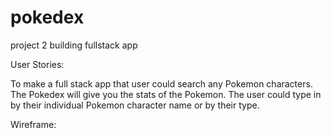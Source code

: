 # pokedex
project 2 building fullstack app 

User Stories:

To make a full stack app that user could search any Pokemon characters. The Pokedex will give you the stats of the Pokemon. The user could type in by their individual Pokemon character name or by their type.

Wireframe:


